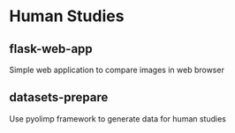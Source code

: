 # Human Studies

## flask-web-app

  Simple web application to compare images in web browser

## datasets-prepare

  Use pyolimp framework to generate data for human studies